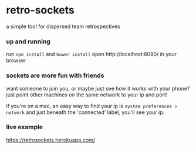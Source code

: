 # retro-sockets
a simple tool for dispersed team retrospectives

### up and running
run `npm install` and `bower install`
open http://localhost:8080/ in your browser

### sockets are more fun with friends
want someone to join you, or maybe just see how it works with your phone?
just point other machines on the same network to your ip and port!

if you're on a mac, an easy way to find your ip is `system preferences > network` and just beneath the 'connected' label, you'll see your ip.

### live example
https://retrosockets.herokuapp.com/


